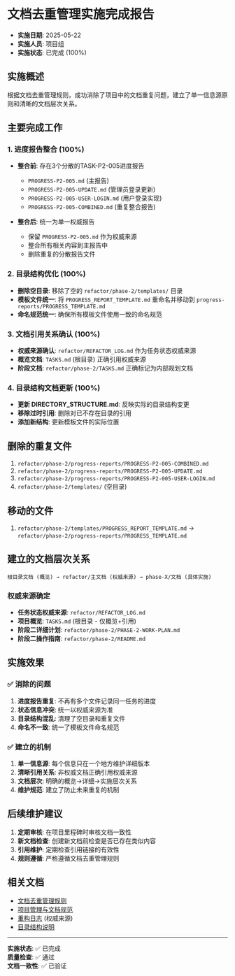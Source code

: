 # 文档去重管理实施完成报告

<!-- updated for: 完成文档去重管理规则实施 -->

- **实施日期**: 2025-05-22
- **实施人员**: 项目组
- **实施状态**: 已完成 (100%)

## 实施概述

根据文档去重管理规则，成功消除了项目中的文档重复问题，建立了单一信息源原则和清晰的文档层次关系。

## 主要完成工作

### 1. 进度报告整合 (100%)
- **整合前**: 存在3个分散的TASK-P2-005进度报告
  - `PROGRESS-P2-005.md` (主报告)
  - `PROGRESS-P2-005-UPDATE.md` (管理员登录更新)
  - `PROGRESS-P2-005-USER-LOGIN.md` (用户登录实现)
  - `PROGRESS-P2-005-COMBINED.md` (重复整合报告)

- **整合后**: 统一为单一权威报告
  - 保留 `PROGRESS-P2-005.md` 作为权威来源
  - 整合所有相关内容到主报告中
  - 删除重复的分散报告文件

### 2. 目录结构优化 (100%)
- **删除空目录**: 移除了空的 `refactor/phase-2/templates/` 目录
- **模板文件统一**: 将 `PROGRESS_REPORT_TEMPLATE.md` 重命名并移动到 `progress-reports/PROGRESS_TEMPLATE.md`
- **命名规范统一**: 确保所有模板文件使用一致的命名规范

### 3. 文档引用关系确认 (100%)
- **权威来源确认**: `refactor/REFACTOR_LOG.md` 作为任务状态权威来源
- **概览文档**: `TASKS.md` (根目录) 正确引用权威来源
- **阶段文档**: `refactor/phase-2/TASKS.md` 正确标记为内部规划文档

### 4. 目录结构文档更新 (100%)
- **更新 DIRECTORY_STRUCTURE.md**: 反映实际的目录结构变更
- **移除过时引用**: 删除对已不存在目录的引用
- **添加新结构**: 更新模板文件的实际位置

## 删除的重复文件

1. `refactor/phase-2/progress-reports/PROGRESS-P2-005-COMBINED.md`
2. `refactor/phase-2/progress-reports/PROGRESS-P2-005-UPDATE.md`
3. `refactor/phase-2/progress-reports/PROGRESS-P2-005-USER-LOGIN.md`
4. `refactor/phase-2/templates/` (空目录)

## 移动的文件

1. `refactor/phase-2/templates/PROGRESS_REPORT_TEMPLATE.md` → `refactor/phase-2/progress-reports/PROGRESS_TEMPLATE.md`

## 建立的文档层次关系

```
根目录文档 (概览) → refactor/主文档 (权威来源) → phase-X/文档 (具体实施)
```

### 权威来源确定
- **任务状态权威来源**: `refactor/REFACTOR_LOG.md`
- **项目概览**: `TASKS.md` (根目录 - 仅概览+引用)
- **阶段二详细计划**: `refactor/phase-2/PHASE-2-WORK-PLAN.md`
- **阶段二操作指南**: `refactor/phase-2/README.md`

## 实施效果

### ✅ 消除的问题
1. **进度报告重复**: 不再有多个文件记录同一任务的进度
2. **状态信息冲突**: 统一以权威来源为准
3. **目录结构混乱**: 清理了空目录和重复文件
4. **命名不一致**: 统一了模板文件命名规范

### ✅ 建立的机制
1. **单一信息源**: 每个信息只在一个地方维护详细版本
2. **清晰引用关系**: 非权威文档正确引用权威来源
3. **文档层次**: 明确的概览→详细→实施层次关系
4. **维护规范**: 建立了防止未来重复的机制

## 后续维护建议

1. **定期审核**: 在项目里程碑时审核文档一致性
2. **新文档检查**: 创建新文档前检查是否已存在类似内容
3. **引用维护**: 定期检查引用链接的有效性
4. **规则遵循**: 严格遵循文档去重管理规则

## 相关文档

- [文档去重管理规则](.cursor/rules/documentation-deduplication.mdc)
- [项目管理与文档规范](.cursor/rules/development-management-unified.mdc)
- [重构日志](../REFACTOR_LOG.md) (权威来源)
- [目录结构说明](../../DIRECTORY_STRUCTURE.md)

---

**实施状态**: ✅ 已完成  
**质量检查**: ✅ 通过  
**文档一致性**: ✅ 已验证 